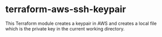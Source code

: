 # terraform-aws-ssh-keypair
This Terraform module creates a keypair in AWS and creates a local file which is the private key in the current working directory.
